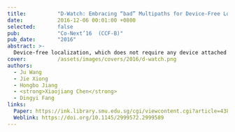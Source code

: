 ```yaml
---
title:          "D-Watch: Embracing “bad” Multipaths for Device-Free Localization with COTS RFID Devices"
date:           2016-12-06 00:01:00 +0800
selected:       false
pub:            "Co-Next’16  (CCF-B)"
pub_date:       "2016"
abstract: >-
  Device-free localization, which does not require any device attached to the target is playing a critical role in many applications such as intrusion detection, elderly monitoring, etc. This paper introduces D-Watch, a device-free system built on top of low cost commodity-off-the-shelf (COTS) RFID hardware. Unlike previous works which consider multipaths detrimental, D-Watch leverages the "bad" multipaths to provide a decimeter level localization accuracy without offline training. D-Watch harnesses the angle-of-arrival (AoA) information from the RFID tags' backscatter signals. The key intuition is that whenever a target blocks a signal's propagation path, the signal power experiences a drop which can be accurately captured by the proposed novel P-MUSIC algorithm. The wireless phase calibration scheme proposed does not interrupt the ongoing communication. Real-world experiments demonstrate the effectiveness of D-Watch. In a rich-multipath library environment, D-Watch can localize a human target at a median accuracy of 16.5 cm. In a table area of 2 m×2 m, D-Watch can track a user's fist at a median accuracy of 5.8 cm. D-Watch is capable of localizing multiple targets which is well known to be challenging in passive localization.
cover:          /assets/images/covers/2016/d-watch.png
authors:
  - Ju Wang
  - Jie Xiong
  - Hongbo Jiang
  - <strong>Xiaojiang Chen</strong>
  - Dingyi Fang
links:
  Paper: https://ink.library.smu.edu.sg/cgi/viewcontent.cgi?article=4387&context=sis_research
  Weblink: https://doi.org/10.1145/2999572.2999589
---
```

